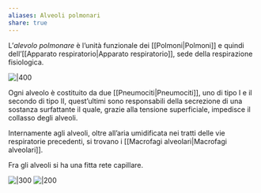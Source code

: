 ```yaml
---
aliases: Alveoli polmonari
share: true
---
```

L’*alevolo polmonare* è l’unità funzionale dei [[Polmoni|Polmoni]] e quindi dell’[[Apparato respiratorio|Apparato respiratorio]], sede della respirazione fisiologica.

![|400](248ab1d8fef284c83852d4360cbb5c95_MD5%201.png)

Ogni alveolo è costituito da due [[Pneumociti|Pneumociti]], uno di tipo I e il secondo di tipo II, quest’ultimi sono responsabili della secrezione di una sostanza surfattante il quale, grazie alla tensione superficiale, impedisce il collasso degli alveoli.

Internamente agli alveoli, oltre all’aria umidificata nei tratti delle vie respiratorie precedenti, si trovano i [[Macrofagi alveolari|Macrofagi alveolari]].

Fra gli alveoli si ha una fitta rete capillare.

![|300](1ce4c79b3ed3cf29338faa61d755fd25_MD5%201.png)
![|200](0ee459b9059bdcca01346136fc66dabf_MD5%201.jpg)